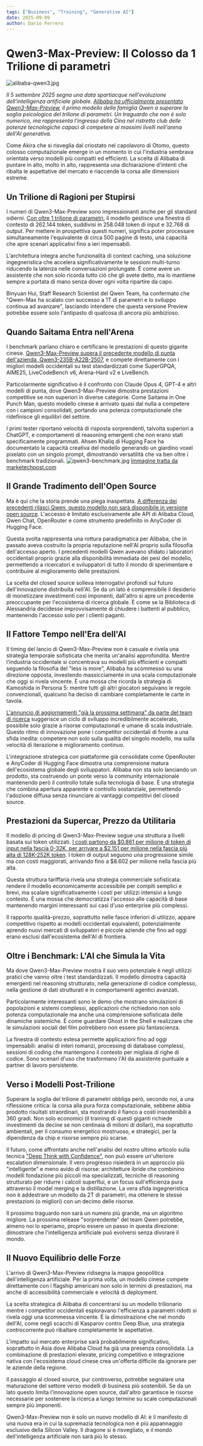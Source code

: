 ```yaml
---
tags: ["Business", "Training", "Generative AI"]
date: 2025-09-09
author: Dario Ferrero
---
```


# Qwen3-Max-Preview: Il Colosso da 1 Trilione di parametri
![alibaba-qwen3.jpg](alibaba-qwen3.jpg)

*Il 5 settembre 2025 segna una data spartiacque nell'evoluzione dell'intelligenza artificiale globale. [Alibaba ha ufficialmente presentato Qwen3-Max-Preview](https://www.marktechpost.com/2025/09/06/alibaba-ai-unveils-qwen3-max-preview-a-trillion-parameter-qwen-model-with-super-fast-speed-and-quality/), il primo modello della famiglia Qwen a superare la soglia psicologica del trilione di parametri. Un traguardo che non è solo numerico, ma rappresenta l'ingresso della Cina nel ristretto club delle potenze tecnologiche capaci di competere ai massimi livelli nell'arena dell'AI generativa.*

Come Akira che si risveglia dal criostato nel capolavoro di Otomo, questo colosso computazionale emerge in un momento in cui l'industria sembrava orientata verso modelli più compatti ed efficienti. La scelta di Alibaba di puntare in alto, molto in alto, rappresenta una dichiarazione d'intenti che ribalta le aspettative del mercato e riaccende la corsa alle dimensioni estreme.

## Un Trilione di Ragioni per Stupirsi

I numeri di Qwen3-Max-Preview sono impressionanti anche per gli standard odierni. [Con oltre 1 trilione di parametri](https://www.opensourceforu.com/2025/09/alibabas-qwen3-max-hits-1-trillion-parameters-but-drops-open-source-access/), il modello gestisce una finestra di contesto di 262.144 token, suddivisi in 258.048 token di input e 32.768 di output. Per mettere in prospettiva questi numeri, significa poter processare simultaneamente l'equivalente di circa 500 pagine di testo, una capacità che apre scenari applicativi fino a ieri impensabili.

L'architettura integra anche funzionalità di context caching, una soluzione ingegneristica che accelera significativamente le sessioni multi-turno riducendo la latenza nelle conversazioni prolungate. È come avere un assistente che non solo ricorda tutto ciò che gli avete detto, ma lo mantiene sempre a portata di mano senza dover ogni volta ripartire da capo.

Binyuan Hui, Staff Research Scientist del Qwen Team, ha confermato che "Qwen-Max ha scalato con successo a 1T di parametri e lo sviluppo continua ad avanzare", lasciando intendere che questa versione Preview potrebbe essere solo l'antipasto di qualcosa di ancora più ambizioso.

## Quando Saitama Entra nell'Arena

I benchmark parlano chiaro e certificano le prestazioni di questo gigante cinese. [Qwen3-Max-Preview supera il precedente modello di punta dell'azienda, Qwen3-235B-A22B-2507](https://www.marktechpost.com/2025/09/06/alibaba-ai-unveils-qwen3-max-preview-a-trillion-parameter-qwen-model-with-super-fast-speed-and-quality/), e compete direttamente con i migliori modelli occidentali su test standardizzati come SuperGPQA, AIME25, LiveCodeBench v6, Arena-Hard v2 e LiveBench.

Particolarmente significativo è il confronto con Claude Opus 4, GPT-4 e altri modelli di punta, dove Qwen3-Max-Preview dimostra prestazioni competitive se non superiori in diverse categorie. Come Saitama in One Punch Man, questo modello cinese è arrivato quasi dal nulla a competere con i campioni consolidati, portando una potenza computazionale che ridefinisce gli equilibri del settore.

I primi tester riportano velocità di risposta sorprendenti, talvolta superiori a ChatGPT, e comportamenti di reasoning emergenti che non erano stati specificamente programmati. Ahsen Khaliq di Hugging Face ha documentato la capacità creativa del modello generando un giardino voxel pixelato con un singolo prompt, dimostrando versatilità che va ben oltre i benchmark tradizionali.
![qwen3-benchmark.jpg](qwen3-benchmark.jpg)
[Immagine tratta da marketechpost.com](https://www.marktechpost.com/2025/09/06/alibaba-ai-unveils-qwen3-max-preview-a-trillion-parameter-qwen-model-with-super-fast-speed-and-quality/)

## Il Grande Tradimento dell'Open Source

Ma è qui che la storia prende una piega inaspettata. [A differenza dei precedenti rilasci Qwen, questo modello non sarà disponibile in versione open source](https://www.opensourceforu.com/2025/09/alibabas-qwen3-max-hits-1-trillion-parameters-but-drops-open-source-access/). L'accesso è limitato esclusivamente alle API di Alibaba Cloud, Qwen Chat, OpenRouter e come strumento predefinito in AnyCoder di Hugging Face.

Questa svolta rappresenta una rottura paradigmatica per Alibaba, che in passato aveva costruito la propria reputazione nell'AI proprio sulla filosofia dell'accesso aperto. I precedenti modelli Qwen avevano sfidato i laboratori occidentali proprio grazie alla disponibilità immediata dei pesi del modello, permettendo a ricercatori e sviluppatori di tutto il mondo di sperimentare e contribuire al miglioramento delle prestazioni.

La scelta del closed source solleva interrogativi profondi sul futuro dell'innovazione distribuita nell'AI. Se da un lato è comprensibile il desiderio di monetizzare investimenti così imponenti, dall'altro si apre un precedente preoccupante per l'ecosistema di ricerca globale. È come se la Biblioteca di Alessandria decidesse improvvisamente di chiudere i battenti al pubblico, mantenendo l'accesso solo per i clienti paganti.

## Il Fattore Tempo nell'Era dell'AI

Il timing del lancio di Qwen3-Max-Preview non è casuale e rivela una strategia temporale sofisticata che merita un'analisi approfondita. Mentre l'industria occidentale si concentrava su modelli più efficienti e compatti seguendo la filosofia del "less is more", Alibaba ha scommesso su una direzione opposta, investendo massicciamente in una scala computazionale che oggi si rivela vincente. È una mossa che ricorda la strategia di Kamoshida in Persona 5: mentre tutti gli altri giocatori seguivano le regole convenzionali, qualcuno ha deciso di cambiare completamente le carte in tavola.

[L'annuncio di aggiornamenti "già la prossima settimana" da parte del team di ricerca](https://www.opensourceforu.com/2025/09/alibabas-qwen3-max-hits-1-trillion-parameters-but-drops-open-source-access/) suggerisce un ciclo di sviluppo incredibilmente accelerato, possibile solo grazie a risorse computazionali e umane di scala industriale. Questo ritmo di innovazione pone i competitor occidentali di fronte a una sfida inedita: competere non solo sulla qualità del singolo modello, ma sulla velocità di iterazione e miglioramento continuo.

L'integrazione strategica con piattaforme già consolidate come OpenRouter e AnyCoder di Hugging Face dimostra una comprensione matura dell'ecosistema globale degli sviluppatori. Alibaba non sta solo lanciando un prodotto, sta costruendo un ponte verso la community internazionale mantenendo però il controllo totale sulla tecnologia di base. È una strategia che combina apertura apparente e controllo sostanziale, permettendo l'adozione diffusa senza rinunciare ai vantaggi competitivi del closed source.

## Prestazioni da Supercar, Prezzo da Utilitaria

Il modello di pricing di Qwen3-Max-Preview segue una struttura a livelli basata sui token utilizzati. [I costi partono da $0.861 per milione di token di input nella fascia 0-32K, per arrivare a $2.151 per milione nella fascia più alta di 128K-252K token](https://www.marktechpost.com/2025/09/06/alibaba-ai-unveils-qwen3-max-preview-a-trillion-parameter-qwen-model-with-super-fast-speed-and-quality/). I token di output seguono una progressione simile ma con costi maggiorati, arrivando fino a $8.602 per milione nella fascia più alta.

Questa struttura tariffaria rivela una strategia commerciale sofisticata: rendere il modello economicamente accessibile per compiti semplici e brevi, ma scalare significativamente i costi per utilizzi intensivi a lungo contesto. È una mossa che democratizza l'accesso alle capacità di base mantenendo margini interessanti sui casi d'uso enterprise più complessi.

Il rapporto qualità-prezzo, soprattutto nelle fasce inferiori di utilizzo, appare competitivo rispetto ai modelli occidentali equivalenti, potenzialmente aprendo nuovi mercati di sviluppatori e piccole aziende che fino ad oggi erano esclusi dall'ecosistema dell'AI di frontiera.

## Oltre i Benchmark: L'AI che Simula la Vita

Ma dove Qwen3-Max-Preview mostra il suo vero potenziale è negli utilizzi pratici che vanno oltre i test standardizzati. Il modello dimostra capacità emergenti nel reasoning strutturato, nella generazione di codice complesso, nella gestione di dati strutturati e in comportamenti agentici avanzati.

Particolarmente interessanti sono le demo che mostrano simulazioni di popolazioni e sistemi complessi, applicazioni che richiedono non solo potenza computazionale ma anche una comprensione sofisticata delle dinamiche sistemiche. È come guardare Ghost in the Shell e realizzare che le simulazioni sociali del film potrebbero non essere più fantascienza.

La finestra di contesto estesa permette applicazioni fino ad oggi impensabili: analisi di interi romanzi, processing di database complessi, sessioni di coding che mantengono il contesto per migliaia di righe di codice. Sono scenari d'uso che trasformano l'AI da assistente puntuale a partner di lavoro persistente.

## Verso i Modelli Post-Trilione

Superare la soglia del trilione di parametri obbliga però, secondo noi, a una riflessione critica: la corsa alla pura forza computazionale, sebbene abbia prodotto risultati straordinari, sta mostrando il fianco a costi insostenibili a 360 gradi. Non solo economici (il training di questi giganti richiede investimenti da decine se non centinaia di milioni di dollari), ma soprattutto ambientali, per il consumo energetico mostruoso, e strategici, per la dipendenza da chip e risorse sempre più scarse.

Il futuro, come affrontato anche nell'analisi del nostro ultimo articolo sulla tecnica ["Deep Think with Confidence"](https://aitalk.it/it/ai-deepconf), non può essere un'ulteriore escalation dimensionale. Il vero progresso risiederà in un approccio più "intelligente" e meno avido di risorse: architetture ibride che combinino modelli fondazione più piccoli ma specializzati, tecniche di reasoning strutturato per ridurre i calcoli superflui, e un focus sull'efficienza pura attraverso il model merging e la distillazione. La vera sfida ingegneristica non è addestrare un modello da 2T di parametri, ma ottenere le stesse prestazioni (o migliori) con un decimo delle risorse.

Il prossimo traguardo non sarà un numero più grande, ma un algoritmo migliore. La prossima release "sorprendente" del team Qwen potrebbe, almeno noi lo speriamo, proprio essere un passo in questa direzione: dimostrare che l'intelligenza artificiale può evolversi senza divorare il mondo.

## Il Nuovo Equilibrio delle Forze

L'arrivo di Qwen3-Max-Preview ridisegna la mappa geopolitica dell'intelligenza artificiale. Per la prima volta, un modello cinese compete direttamente con i flagship americani non solo in termini di prestazioni, ma anche di accessibilità commerciale e velocità di deployment.

La scelta strategica di Alibaba di concentrarsi su un modello trilionario mentre i competitor occidentali esploravano l'efficienza a parametri ridotti si rivela oggi una scommessa vincente. È la dimostrazione che nel mondo dell'AI, come negli scacchi di Kasparov contro Deep Blue, una strategia controcorrente può ribaltare completamente le aspettative.

L'impatto sul mercato enterprise sarà probabilmente significativo, soprattutto in Asia dove Alibaba Cloud ha già una presenza consolidata. La combinazione di prestazioni elevate, pricing competitivo e integrazione nativa con l'ecosistema cloud cinese crea un'offerta difficile da ignorare per le aziende della regione.

Il passaggio al closed source, pur controverso, potrebbe segnalare una maturazione del settore verso modelli di business più sostenibili. Se da un lato questo limita l'innovazione open source, dall'altro garantisce le risorse necessarie per sostenere la ricerca a lungo termine su scale computazionali sempre più imponenti.

Qwen3-Max-Preview non è solo un nuovo modello di AI: è il manifesto di una nuova era in cui la supremazia tecnologica non è più appannaggio esclusivo della Silicon Valley. Il dragone si è risvegliato, e il mondo dell'intelligenza artificiale non sarà più lo stesso.